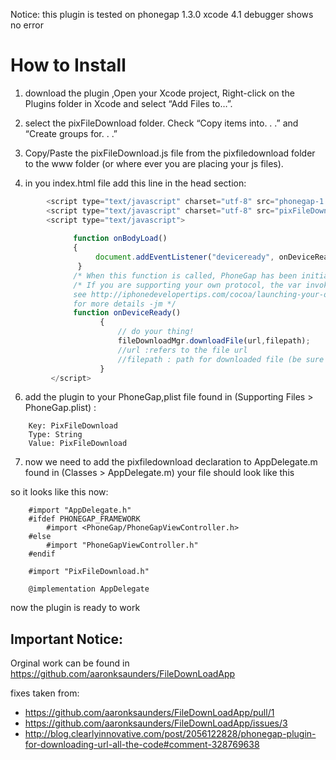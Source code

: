 Notice: this plugin is tested on phonegap 1.3.0 xcode 4.1 debugger shows no error

# How to Install

1. download the plugin ,Open your Xcode project, Right-click on the Plugins folder in Xcode and select “Add Files to…”.

2. select the pixFileDownload folder. Check “Copy items into. . .” and “Create groups for. . .” 

3. Copy/Paste the pixFileDownload.js file from the pixfiledownload folder to the www folder (or where ever you are placing your js files).

5. in you index.html file add this line in the head section:

```javascript
		<script type="text/javascript" charset="utf-8" src="phonegap-1.3.0.js"></script>
        <script type="text/javascript" charset="utf-8" src="pixFileDownload.js"></script>
		<script type="text/javascript">
    
              function onBodyLoad()
              {		
                   document.addEventListener("deviceready", onDeviceReady, false);
               }
              /* When this function is called, PhoneGap has been initialized and is ready to roll */
              /* If you are supporting your own protocol, the var invokeString will contain any arguments to the app launch.
              see http://iphonedevelopertips.com/cocoa/launching-your-own-application-via-a-custom-url-scheme.html
              for more details -jm */
              function onDeviceReady()
	                {   
	                    // do your thing!
                        fileDownloadMgr.downloadFile(url,filepath);
						//url :refers to the file url
						//filepath : path for downloaded file (be sure to put /www/your downloadfolder name/filename)
	                }
		 </script>
```

6. add the plugin to your PhoneGap,plist file found in (Supporting Files > PhoneGap.plist) :

```
	Key: PixFileDownload
	Type: String
	Value: PixFileDownload
```

7. now we need to add the pixfiledownload declaration to AppDelegate.m  found in (Classes > AppDelegate.m) your file should look like this

so it looks like this now:

```
	#import "AppDelegate.h"
	#ifdef PHONEGAP_FRAMEWORK
		#import <PhoneGap/PhoneGapViewController.h>
	#else
		#import "PhoneGapViewController.h"
	#endif

	#import "PixFileDownload.h"

	@implementation AppDelegate
```

now the plugin is ready to work 


## Important Notice:

Orginal work can be found in https://github.com/aaronksaunders/FileDownLoadApp

fixes taken from:

* https://github.com/aaronksaunders/FileDownLoadApp/pull/1
* https://github.com/aaronksaunders/FileDownLoadApp/issues/3
* http://blog.clearlyinnovative.com/post/2056122828/phonegap-plugin-for-downloading-url-all-the-code#comment-328769638